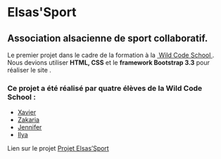 # Elsas'Sport
## Association alsacienne de sport collaboratif.
Le premier projet dans le cadre de la formation à la [ Wild Code School ](https://www.linkedin.com/school/wild-code-school/). Nous devions utiliser **HTML, CSS** et le **framework Bootstrap 3.3** pour réaliser le site .
### Ce projet a été réalisé par quatre élèves de la Wild Code School :

* [Xavier](https://github.com/xvrlng)
* [Zakaria](https://github.com/zakali23)
* [Jennifer](https://github.com/Jnnfrlb)
* [Ilya](https://github.com/Ilya108)

Lien sur le projet [Projet Elsas’Sport](https://github.com/zakali23/elsas-sport)
